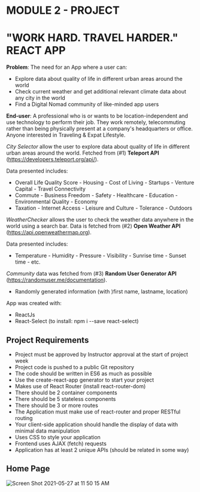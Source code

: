 # MODULE 2 - PROJECT

# "WORK HARD. TRAVEL HARDER." REACT APP

**Problem**: The need for an App where a user can:
- Explore data about quality of life in different urban areas around the world
- Check current weather and get additional relevant climate data about any city in the world
- Find a Digital Nomad community of like-minded app users

**End-user**: A professional who is or wants to be location-independent and use technology to perform their job.
They work remotely, telecommuting rather than being physically present at a company's headquarters or office.
Anyone interested in Traveling & Expat Lifestyle. 

*City Selector* allow the user to explore data about quality of life in different urban areas around the world.
Fetched from (#1) **Teleport API** (https://developers.teleport.org/api/).

Data presented includes: 
- Overall Life Quality Score - Housing - Cost of Living - Startups - Venture Capital - Travel Connectivity
- Commute - Business Freedom - Safety - Healthcare - Education - Environmental Quality - Economy
- Taxation - Internet Access - Leisure and Culture - Tolerance - Outdoors

*WeatherChecker* allows the user to check the weather data anywhere in the world using a search bar. 
Data is fetched from (#2) **Open Weather API** (https://api.openweathermap.org).

Data presented includes:
- Temperature - Humidity - Pressure - Visibility - Sunrise time - Sunset time - etc. 

*Community* data was fetched from (#3) **Random User Generator API** (https://randomuser.me/documentation).
- Randomly generated information (with )first name, lastname, location)

App was created with:
- ReactJs
- React-Select (to install: npm i --save react-select)

## Project Requirements
- Project must be approved by Instructor approval at the start of project week
- Project code is pushed to a public Git repository
- The code should be written in ES6 as much as possible
- Use the create-react-app generator to start your project 
- Makes use of React Router (install react-router-dom)
- There should be 2 container components 
- There should be 5 stateless components
- There should be 3 or more routes
- The Application must make use of react-router and proper RESTful routing 
- Your client-side application should handle the display of data with minimal data manipulation
- Uses CSS to style your application
- Frontend uses AJAX (fetch) requests 
- Application has at least 2 unique APIs (should be related in some way)

## Home Page

![Screen Shot 2021-05-27 at 11 50 15 AM](https://user-images.githubusercontent.com/80981810/119860872-c2813280-bee4-11eb-845e-14778f0ac19b.png)
